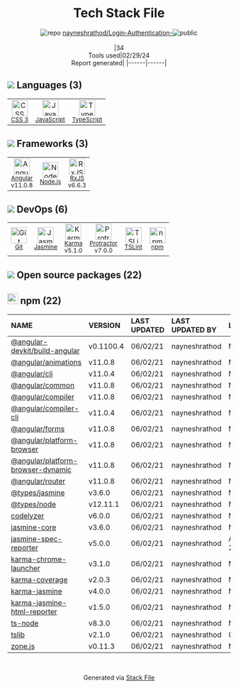 <!--
&lt;--- Readme.md Snippet without images Start ---&gt;
## Tech Stack
nayneshrathod/Login-Authentication- is built on the following main stack:

- [JavaScript](https://developer.mozilla.org/en-US/docs/Web/JavaScript) – Languages
- [TypeScript](http://www.typescriptlang.org) – Languages
- [Angular](https://angular.io) – Javascript MVC Frameworks
- [Node.js](http://nodejs.org/) – Frameworks (Full Stack)
- [RxJS](http://reactivex.io/rxjs/) – Concurrency Frameworks
- [Jasmine](http://jasmine.github.io/) – Javascript Testing Framework
- [Karma](http://karma-runner.github.io/) – Browser Testing
- [Protractor](http://angular.github.io/protractor) – Javascript Testing Framework
- [TSLint](https://github.com/palantir/tslint) – Code Review

Full tech stack [here](/techstack.md)

&lt;--- Readme.md Snippet without images End ---&gt;

&lt;--- Readme.md Snippet with images Start ---&gt;
## Tech Stack
nayneshrathod/Login-Authentication- is built on the following main stack:

- <img width='25' height='25' src='https://img.stackshare.io/service/1209/javascript.jpeg' alt='JavaScript'/> [JavaScript](https://developer.mozilla.org/en-US/docs/Web/JavaScript) – Languages
- <img width='25' height='25' src='https://img.stackshare.io/service/1612/bynNY5dJ.jpg' alt='TypeScript'/> [TypeScript](http://www.typescriptlang.org) – Languages
- <img width='25' height='25' src='https://img.stackshare.io/service/3745/cb8U-gL6_400x400.jpg' alt='Angular'/> [Angular](https://angular.io) – Javascript MVC Frameworks
- <img width='25' height='25' src='https://img.stackshare.io/service/1011/n1JRsFeB_400x400.png' alt='Node.js'/> [Node.js](http://nodejs.org/) – Frameworks (Full Stack)
- <img width='25' height='25' src='https://img.stackshare.io/service/1796/984368.png' alt='RxJS'/> [RxJS](http://reactivex.io/rxjs/) – Concurrency Frameworks
- <img width='25' height='25' src='https://img.stackshare.io/service/831/7c0b595409af531b9cdeb07f8c513e8b.png' alt='Jasmine'/> [Jasmine](http://jasmine.github.io/) – Javascript Testing Framework
- <img width='25' height='25' src='https://img.stackshare.io/service/1420/TidYGd6a.png' alt='Karma'/> [Karma](http://karma-runner.github.io/) – Browser Testing
- <img width='25' height='25' src='https://img.stackshare.io/service/1754/protractor-logo1.png' alt='Protractor'/> [Protractor](http://angular.github.io/protractor) – Javascript Testing Framework
- <img width='25' height='25' src='https://img.stackshare.io/service/5561/303157.png' alt='TSLint'/> [TSLint](https://github.com/palantir/tslint) – Code Review

Full tech stack [here](/techstack.md)

&lt;--- Readme.md Snippet with images End ---&gt;
-->
<div align="center">

# Tech Stack File
![](https://img.stackshare.io/repo.svg "repo") [nayneshrathod/Login-Authentication-](https://github.com/nayneshrathod/Login-Authentication-)![](https://img.stackshare.io/public_badge.svg "public")
<br/><br/>
|34<br/>Tools used|02/29/24 <br/>Report generated|
|------|------|
</div>

## <img src='https://img.stackshare.io/languages.svg'/> Languages (3)
<table><tr>
  <td align='center'>
  <img width='36' height='36' src='https://img.stackshare.io/service/6727/css.png' alt='CSS 3'>
  <br>
  <sub><a href="https://developer.mozilla.org/en-US/docs/Web/CSS/CSS3">CSS 3</a></sub>
  <br>
  <sub></sub>
</td>

<td align='center'>
  <img width='36' height='36' src='https://img.stackshare.io/service/1209/javascript.jpeg' alt='JavaScript'>
  <br>
  <sub><a href="https://developer.mozilla.org/en-US/docs/Web/JavaScript">JavaScript</a></sub>
  <br>
  <sub></sub>
</td>

<td align='center'>
  <img width='36' height='36' src='https://img.stackshare.io/service/1612/bynNY5dJ.jpg' alt='TypeScript'>
  <br>
  <sub><a href="http://www.typescriptlang.org">TypeScript</a></sub>
  <br>
  <sub></sub>
</td>

</tr>
</table>

## <img src='https://img.stackshare.io/frameworks.svg'/> Frameworks (3)
<table><tr>
  <td align='center'>
  <img width='36' height='36' src='https://img.stackshare.io/service/3745/cb8U-gL6_400x400.jpg' alt='Angular'>
  <br>
  <sub><a href="https://angular.io">Angular</a></sub>
  <br>
  <sub>v11.0.8</sub>
</td>

<td align='center'>
  <img width='36' height='36' src='https://img.stackshare.io/service/1011/n1JRsFeB_400x400.png' alt='Node.js'>
  <br>
  <sub><a href="http://nodejs.org/">Node.js</a></sub>
  <br>
  <sub></sub>
</td>

<td align='center'>
  <img width='36' height='36' src='https://img.stackshare.io/service/1796/984368.png' alt='RxJS'>
  <br>
  <sub><a href="http://reactivex.io/rxjs/">RxJS</a></sub>
  <br>
  <sub>v6.6.3</sub>
</td>

</tr>
</table>

## <img src='https://img.stackshare.io/devops.svg'/> DevOps (6)
<table><tr>
  <td align='center'>
  <img width='36' height='36' src='https://img.stackshare.io/service/1046/git.png' alt='Git'>
  <br>
  <sub><a href="http://git-scm.com/">Git</a></sub>
  <br>
  <sub></sub>
</td>

<td align='center'>
  <img width='36' height='36' src='https://img.stackshare.io/service/831/7c0b595409af531b9cdeb07f8c513e8b.png' alt='Jasmine'>
  <br>
  <sub><a href="http://jasmine.github.io/">Jasmine</a></sub>
  <br>
  <sub></sub>
</td>

<td align='center'>
  <img width='36' height='36' src='https://img.stackshare.io/service/1420/TidYGd6a.png' alt='Karma'>
  <br>
  <sub><a href="http://karma-runner.github.io/">Karma</a></sub>
  <br>
  <sub>v5.1.0</sub>
</td>

<td align='center'>
  <img width='36' height='36' src='https://img.stackshare.io/service/1754/protractor-logo1.png' alt='Protractor'>
  <br>
  <sub><a href="http://angular.github.io/protractor">Protractor</a></sub>
  <br>
  <sub>v7.0.0</sub>
</td>

<td align='center'>
  <img width='36' height='36' src='https://img.stackshare.io/service/5561/303157.png' alt='TSLint'>
  <br>
  <sub><a href="https://github.com/palantir/tslint">TSLint</a></sub>
  <br>
  <sub></sub>
</td>

<td align='center'>
  <img width='36' height='36' src='https://img.stackshare.io/service/1120/lejvzrnlpb308aftn31u.png' alt='npm'>
  <br>
  <sub><a href="https://www.npmjs.com/">npm</a></sub>
  <br>
  <sub></sub>
</td>

</tr>
</table>


## <img src='https://img.stackshare.io/group.svg' /> Open source packages (22)</h2>

## <img width='24' height='24' src='https://img.stackshare.io/service/1120/lejvzrnlpb308aftn31u.png'/> npm (22)

|NAME|VERSION|LAST UPDATED|LAST UPDATED BY|LICENSE|VULNERABILITIES|
|:------|:------|:------|:------|:------|:------|
|[@angular-devkit/build-angular](https://www.npmjs.com/@angular-devkit/build-angular)|v0.1100.4|06/02/21|nayneshrathod |MIT|N/A|
|[@angular/animations](https://www.npmjs.com/@angular/animations)|v11.0.8|06/02/21|nayneshrathod |MIT|N/A|
|[@angular/cli](https://www.npmjs.com/@angular/cli)|v11.0.4|06/02/21|nayneshrathod |MIT|N/A|
|[@angular/common](https://www.npmjs.com/@angular/common)|v11.0.8|06/02/21|nayneshrathod |MIT|N/A|
|[@angular/compiler](https://www.npmjs.com/@angular/compiler)|v11.0.8|06/02/21|nayneshrathod |MIT|N/A|
|[@angular/compiler-cli](https://www.npmjs.com/@angular/compiler-cli)|v11.0.4|06/02/21|nayneshrathod |MIT|N/A|
|[@angular/forms](https://www.npmjs.com/@angular/forms)|v11.0.8|06/02/21|nayneshrathod |MIT|N/A|
|[@angular/platform-browser](https://www.npmjs.com/@angular/platform-browser)|v11.0.8|06/02/21|nayneshrathod |MIT|N/A|
|[@angular/platform-browser-dynamic](https://www.npmjs.com/@angular/platform-browser-dynamic)|v11.0.8|06/02/21|nayneshrathod |MIT|N/A|
|[@angular/router](https://www.npmjs.com/@angular/router)|v11.0.8|06/02/21|nayneshrathod |MIT|N/A|
|[@types/jasmine](https://www.npmjs.com/@types/jasmine)|v3.6.0|06/02/21|nayneshrathod |MIT|N/A|
|[@types/node](https://www.npmjs.com/@types/node)|v12.11.1|06/02/21|nayneshrathod |MIT|N/A|
|[codelyzer](https://www.npmjs.com/codelyzer)|v6.0.0|06/02/21|nayneshrathod |MIT|N/A|
|[jasmine-core](https://www.npmjs.com/jasmine-core)|v3.6.0|06/02/21|nayneshrathod |MIT|N/A|
|[jasmine-spec-reporter](https://www.npmjs.com/jasmine-spec-reporter)|v5.0.0|06/02/21|nayneshrathod |Apache-2.0|N/A|
|[karma-chrome-launcher](https://www.npmjs.com/karma-chrome-launcher)|v3.1.0|06/02/21|nayneshrathod |MIT|N/A|
|[karma-coverage](https://www.npmjs.com/karma-coverage)|v2.0.3|06/02/21|nayneshrathod |MIT|N/A|
|[karma-jasmine](https://www.npmjs.com/karma-jasmine)|v4.0.0|06/02/21|nayneshrathod |MIT|N/A|
|[karma-jasmine-html-reporter](https://www.npmjs.com/karma-jasmine-html-reporter)|v1.5.0|06/02/21|nayneshrathod |MIT|N/A|
|[ts-node](https://www.npmjs.com/ts-node)|v8.3.0|06/02/21|nayneshrathod |MIT|N/A|
|[tslib](https://www.npmjs.com/tslib)|v2.1.0|06/02/21|nayneshrathod |0BSD|N/A|
|[zone.js](https://www.npmjs.com/zone.js)|v0.11.3|06/02/21|nayneshrathod |MIT|N/A|

<br/>
<div align='center'>

Generated via [Stack File](https://github.com/marketplace/stack-file)
